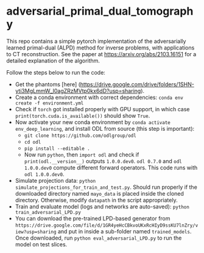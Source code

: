 # adversarial_primal_dual_tomography
This repo contains a simple pytorch implementation of the adversarially learned primal-dual (ALPD) method for inverse problems, with applications to  CT reconstruction. See the paper at https://arxiv.org/abs/2103.16151 for a detailed explanation of the algorithm.  


Follow the steps below to run the code:

* Get the phantoms [here] (https://drive.google.com/drive/folders/1SHN-yti3MgLmmW_l0agZRzMVtp0kx6dD?usp=sharing).
* Create a conda environment with correct dependencies: `conda env create -f environment.yml`
* Check if `torch` got installed properly with GPU support, in which case `print(torch.cuda.is_available())` should show `True`. 
* Now activate your new conda environment by `conda activate env_deep_learning`, and install ODL from source (this step is important): 
  * `git clone https://github.com/odlgroup/odl`
  * `cd odl`
  * `pip install --editable .`
  * Now run `python`, then `import odl` and check if `print(odl.__version__)` outputs `1.0.0.dev0`. `odl 0.7.0` and `odl 1.0.0.dev0` compute different forward operators. This code runs with `odl 1.0.0.dev0`. 
* Simulate projection data: `python simulate_projections_for_train_and_test.py`. Should run properly if the downloaded directory named `mayo_data` is placed inside the cloned directory. Otherwise, modify `datapath` in the script appropriately.   
* Train and evaluate model (logs and networks are auto-saved): `python train_adversarial_LPD.py`
* You can download the pre-trained LPD-based generator from `https://drive.google.com/file/d/1GR4yeHcCBkvoUKxRcHIyD9ssKU7lnZry/view?usp=sharing` and put in inside a sub-folder named `trained_models`. Once downloaded, run `python eval_adversarial_LPD.py` to run the model on test slices.  
 
